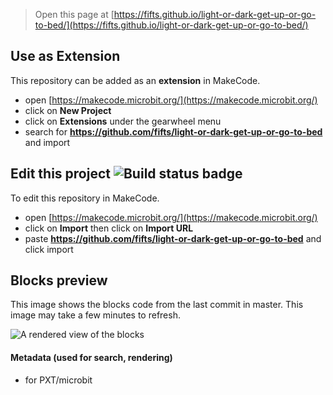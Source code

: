 
> Open this page at [https://fifts.github.io/light-or-dark-get-up-or-go-to-bed/](https://fifts.github.io/light-or-dark-get-up-or-go-to-bed/)

## Use as Extension

This repository can be added as an **extension** in MakeCode.

* open [https://makecode.microbit.org/](https://makecode.microbit.org/)
* click on **New Project**
* click on **Extensions** under the gearwheel menu
* search for **https://github.com/fifts/light-or-dark-get-up-or-go-to-bed** and import

## Edit this project ![Build status badge](https://github.com/fifts/light-or-dark-get-up-or-go-to-bed/workflows/MakeCode/badge.svg)

To edit this repository in MakeCode.

* open [https://makecode.microbit.org/](https://makecode.microbit.org/)
* click on **Import** then click on **Import URL**
* paste **https://github.com/fifts/light-or-dark-get-up-or-go-to-bed** and click import

## Blocks preview

This image shows the blocks code from the last commit in master.
This image may take a few minutes to refresh.

![A rendered view of the blocks](https://github.com/fifts/light-or-dark-get-up-or-go-to-bed/raw/master/.github/makecode/blocks.png)

#### Metadata (used for search, rendering)

* for PXT/microbit
<script src="https://makecode.com/gh-pages-embed.js"></script><script>makeCodeRender("{{ site.makecode.home_url }}", "{{ site.github.owner_name }}/{{ site.github.repository_name }}");</script>
